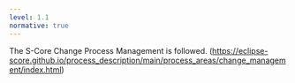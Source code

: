 ```yaml
---
level: 1.1
normative: true
---
```


The S-Core Change Process Management is followed. (https://eclipse-score.github.io/process_description/main/process_areas/change_management/index.html)